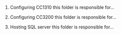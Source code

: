 1. Configuring CC1310
	this folder is responsible for...
	
2. Configuring CC3200
	this folder is responsible for...
	
3. Hosting SQL server
	this folder is responsible for...
	